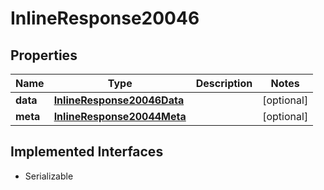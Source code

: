 

# InlineResponse20046


## Properties

Name | Type | Description | Notes
------------ | ------------- | ------------- | -------------
**data** | [**InlineResponse20046Data**](InlineResponse20046Data.md) |  |  [optional]
**meta** | [**InlineResponse20044Meta**](InlineResponse20044Meta.md) |  |  [optional]


## Implemented Interfaces

* Serializable


